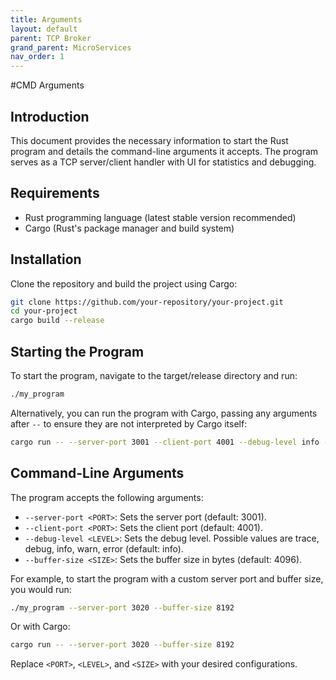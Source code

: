 ```yaml
---
title: Arguments
layout: default
parent: TCP Broker
grand_parent: MicroServices
nav_order: 1
---
```


#CMD Arguments

## Introduction
This document provides the necessary information to start the Rust program and details the command-line arguments it accepts. The program serves as a TCP server/client handler with UI for statistics and debugging.

## Requirements
- Rust programming language (latest stable version recommended)
- Cargo (Rust's package manager and build system)

## Installation
Clone the repository and build the project using Cargo:
```bash
git clone https://github.com/your-repository/your-project.git
cd your-project
cargo build --release
```

## Starting the Program
To start the program, navigate to the target/release directory and run:
```bash
./my_program
```

Alternatively, you can run the program with Cargo, passing any arguments after `--` to ensure they are not interpreted by Cargo itself:
```bash
cargo run -- --server-port 3001 --client-port 4001 --debug-level info --buffer-size 4096
```

## Command-Line Arguments
The program accepts the following arguments:
- `--server-port <PORT>`: Sets the server port (default: 3001).
- `--client-port <PORT>`: Sets the client port (default: 4001).
- `--debug-level <LEVEL>`: Sets the debug level. Possible values are trace, debug, info, warn, error (default: info).
- `--buffer-size <SIZE>`: Sets the buffer size in bytes (default: 4096).

For example, to start the program with a custom server port and buffer size, you would run:
```bash
./my_program --server-port 3020 --buffer-size 8192
```

Or with Cargo:
```bash
cargo run -- --server-port 3020 --buffer-size 8192
```

Replace `<PORT>`, `<LEVEL>`, and `<SIZE>` with your desired configurations.
